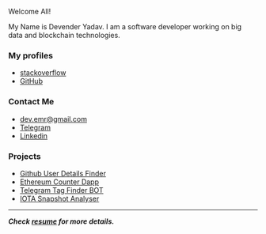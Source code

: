 Welcome All!

My Name is Devender Yadav. I am a software developer working on big data and blockchain technologies.

### My profiles

- [stackoverflow](https://stackoverflow.com/users/3929393)
- [GitHub](https://github.com/devender-yadav)


### Contact Me

- dev.emr@gmail.com
- [Telegram](https://t.me/itsmedev)
- [Linkedin](https://www.linkedin.com/in/devenderyadav17)


### Projects

- [Github User Details Finder](https://devender-yadav.github.io/GitUserDetailsFinder)
- [Ethereum Counter Dapp](https://devender-yadav.github.io/counter-dapp)
- [Telegram Tag Finder BOT](https://devender-yadav.github.io/TagFinderBot)
- [IOTA Snapshot Analyser](https://devender-yadav.github.io/iota-snapshot-analyser)


-----------------------------

_**Check [resume](https://drive.google.com/file/d/1HgScjEaIHhEcl3YkGYRAzVLHGkKbRIga/view?usp=sharing) for more details.**_


